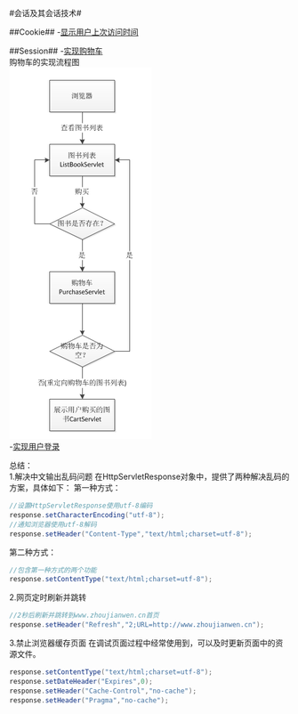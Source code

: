 ﻿#会话及其会话技术#

##Cookie##
-[显示用户上次访问时间](../chapter06/src/chapter06/cookies/LastAccessServlet.java)

##Session##
-[实现购物车](../chapter06/src/chapter06/session)<br>
购物车的实现流程图<br>
![](/学习日志/images/20160713111451.png)<br>
-[实现用户登录](../chapter06/src/chapter06/)


总结：  
1.解决中文输出乱码问题
在HttpServletResponse对象中，提供了两种解决乱码的方案，具体如下：
第一种方式：
```java
//设置HttpServletResponse使用utf-8编码
response.setCharacterEncoding("utf-8");
//通知浏览器使用utf-8解码
response.setHeader("Content-Type","text/html;charset=utf-8");
```
第二种方式：
```java
//包含第一种方式的两个功能
response.setContentType("text/html;charset=utf-8");
```
2.网页定时刷新并跳转
```java
//2秒后刷新并跳转到www.zhoujianwen.cn首页
response.setHeader("Refresh","2;URL=http://www.zhoujianwen.cn");
```

3.禁止浏览器缓存页面
在调试页面过程中经常使用到，可以及时更新页面中的资源文件。
```java
response.setContentType("text/html;charset=utf-8");
response.setDateHeader("Expires",0);
response.setHeader("Cache-Control","no-cache");
response.setHeader("Pragma","no-cache");
```